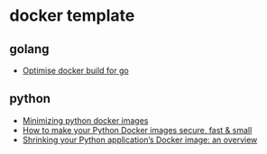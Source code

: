 # docker template

## golang
* [Optimise docker build for go](https://medium.com/@marcin.niemira/optimise-docker-build-for-go-c03d6eb8b4b)

## python
* [Minimizing python docker images](https://rodneyosodo.medium.com/minimizing-python-docker-images-cf99f4468d39)
* [How to make your Python Docker images secure, fast & small](https://medium.com/vantageai/how-to-make-your-python-docker-images-secure-fast-small-b3a6870373a0)
* [Shrinking your Python application’s Docker image: an overview](https://pythonspeed.com/articles/smaller-docker-images/)